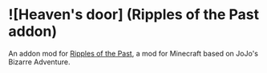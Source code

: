 # ![Heaven's door] (Ripples of the Past addon)
An addon mod for [Ripples of the Past](https://github.com/StandoByte/Ripples-of-the-Past), a mod for Minecraft based on JoJo's Bizarre Adventure.

